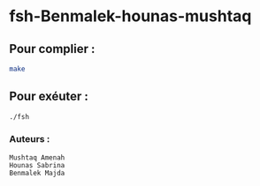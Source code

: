 # fsh-Benmalek-hounas-mushtaq

## Pour complier : 

``` bash 
make 
```
## Pour exéuter :

```bash 
./fsh
```




### Auteurs : 
    Mushtaq Amenah 
    Hounas Sabrina 
    Benmalek Majda
